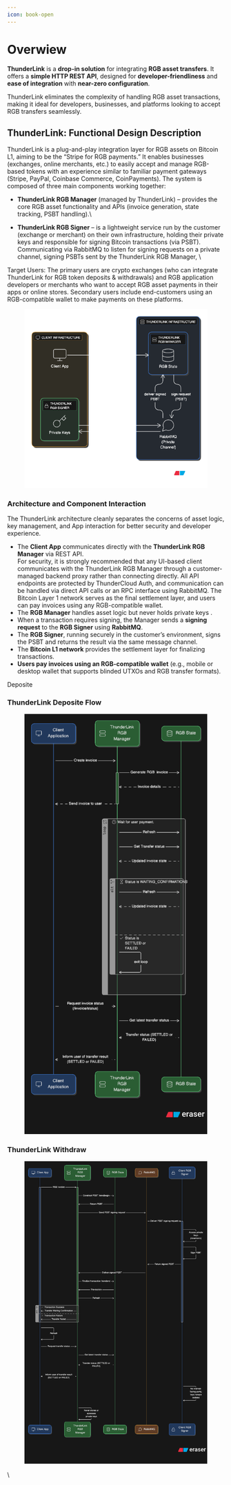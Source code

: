 ```yaml
---
icon: book-open
---
```


# Overwiew

**ThunderLink** is a **drop-in solution** for integrating **RGB asset transfers**. It offers a **simple HTTP REST API**, designed for **developer-friendliness** and **ease of integration** with **near-zero configuration**.

ThunderLink eliminates the complexity of handling RGB asset transactions, making it ideal for developers, businesses, and platforms looking to accept RGB transfers seamlessly.

## ThunderLink: Functional Design Description

ThunderLink is a plug-and-play integration layer for RGB assets on Bitcoin L1, aiming to be the “Stripe for RGB payments.” It enables businesses (exchanges, online merchants, etc.) to easily accept and manage RGB-based tokens with an experience similar to familiar payment gateways (Stripe, PayPal, Coinbase Commerce, CoinPayments). The system is composed of three main components working together:

* **ThunderLink RGB Manager** (managed by ThunderLink) – provides the core RGB asset functionality and APIs (invoice generation, state tracking, PSBT handling).\

* **ThunderLink RGB Signer** – is a lightweight service run by the customer (exchange or merchant) on their own infrastructure, holding their private keys and responsible for signing Bitcoin transactions (via PSBT). Communicating via RabbitMQ to listen for signing requests on a private channel, signing PSBTs sent by the ThunderLink RGB Manager, \


Target Users: The primary users are crypto exchanges (who can integrate ThunderLink for RGB token deposits & withdrawals) and RGB application developers or merchants who want to accept RGB asset payments in their apps or online stores. Secondary users include end-customers using an RGB-compatible wallet to make payments on these platforms.

<figure><img src="../../../.gitbook/assets/diagram-export-11.06.2025-20_58_02.png" alt=""><figcaption></figcaption></figure>

### Architecture and Component Interaction

The ThunderLink architecture cleanly separates the concerns of asset logic, key management, and App interaction for better security and developer experience.

* The **Client App** communicates directly with the **ThunderLink RGB Manager** via REST API. \
  For security, it is strongly recommended that any UI-based client communicates with the ThunderLink RGB Manager through a customer-managed backend proxy rather than connecting directly. All API endpoints are protected by ThunderCloud Auth, and communication can be handled via direct API calls or an RPC interface using RabbitMQ. The Bitcoin Layer 1 network serves as the final settlement layer, and users can pay invoices using any RGB-compatible wallet.
* The **RGB Manager** handles asset logic but never holds private keys .
* When a transaction requires signing, the Manager sends a **signing request** to the **RGB Signer** using **RabbitMQ**.
* The **RGB Signer**, running securely in the customer’s environment, signs the PSBT and returns the result via the same message channel.
* The **Bitcoin L1 network** provides the settlement layer for finalizing transactions.
* **Users pay invoices using an RGB-compatible wallet** (e.g., mobile or desktop wallet that supports blinded UTXOs and RGB transfer formats).

Deposite&#x20;

### ThunderLink Deposite Flow

<figure><img src="../../../.gitbook/assets/diagram-export-12.06.2025-15_12_28.png" alt=""><figcaption></figcaption></figure>

### ThunderLink Withdraw&#x20;

<figure><img src="../../../.gitbook/assets/diagram-export-12.06.2025-15_59_35.png" alt=""><figcaption></figcaption></figure>

\
